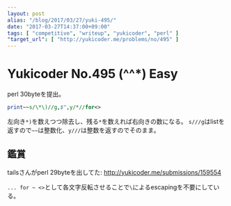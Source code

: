```yaml
---
layout: post
alias: "/blog/2017/03/27/yuki-495/"
date: "2017-03-27T14:37:00+09:00"
tags: [ "competitive", "writeup", "yukicoder", "perl" ]
"target_url": [ "http://yukicoder.me/problems/no/495" ]
---
```


# Yukicoder No.495 (^^*) Easy

perl $30$byteを提出。

``` perl
print~~s/\*\)//g,$",y/*//for<>
```

左向き`*)`を数えつつ除去し、残る`*`を数えれば右向きの数になる。
`s///g`はlistを返すので`~~`は整数化、`y///`は整数を返すのでそのまま。

## 鑑賞

tailsさんがperl $29$byteを出してた: <http://yukicoder.me/submissions/159554>

`... for ~ <>`として各文字反転させることで`\`によるescapingを不要にしている。
